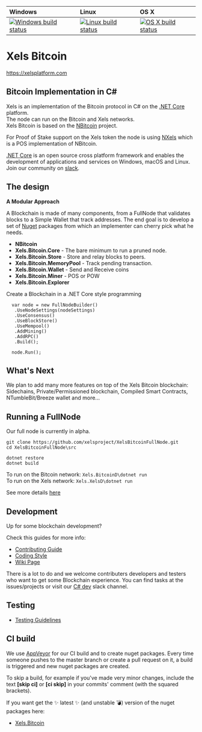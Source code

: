 | Windows | Linux | OS X
| :---- | :------ | :---- |
[![Windows build status][1]][2] | [![Linux build status][3]][4] | [![OS X build status][5]][6] | 

[1]: https://ci.appveyor.com/api/projects/status/451tv98n7xvxm5ol/branch/master?svg=true
[2]: https://ci.appveyor.com/project/xels/xelsbitcoinfullnode
[3]: https://travis-ci.org/xelsproject/XelsBitcoinFullNode.svg?branch=master
[4]: https://travis-ci.org/xelsproject/XelsBitcoinFullNode
[5]: https://travis-ci.org/xelsproject/XelsBitcoinFullNode.svg?branch=master
[6]: https://travis-ci.org/xelsproject/XelsBitcoinFullNode


Xels Bitcoin
===============

https://xelsplatform.com

Bitcoin Implementation in C#
----------------------------

Xels is an implementation of the Bitcoin protocol in C# on the [.NET Core](https://dotnet.github.io/) platform.  
The node can run on the Bitcoin and Xels networks.  
Xels Bitcoin is based on the [NBitcoin](https://github.com/MetacoSA/NBitcoin) project.  

For Proof of Stake support on the Xels token the node is using [NXels](https://github.com/xelsproject/NXels) which is a POS implementation of NBitcoin.  

[.NET Core](https://dotnet.github.io/) is an open source cross platform framework and enables the development of applications and services on Windows, macOS and Linux.  
Join our community on [slack](https://xelsplatform.slack.com).  

The design
----------

**A Modular Approach**

A Blockchain is made of many components, from a FullNode that validates blocks to a Simple Wallet that track addresses.
The end goal is to develop a set of [Nuget](https://en.wikipedia.org/wiki/NuGet) packages from which an implementer can cherry pick what he needs.

* **NBitcoin**
* **Xels.Bitcoin.Core**  - The bare minimum to run a pruned node.
* **Xels.Bitcoin.Store** - Store and relay blocks to peers.
* **Xels.Bitcoin.MemoryPool** - Track pending transaction.
* **Xels.Bitcoin.Wallet** - Send and Receive coins
* **Xels.Bitcoin.Miner** - POS or POW
* **Xels.Bitcoin.Explorer**


Create a Blockchain in a .NET Core style programming
```
  var node = new FullNodeBuilder()
   .UseNodeSettings(nodeSettings)
   .UseConsensus()
   .UseBlockStore()
   .UseMempool()
   .AddMining()
   .AddRPC()
   .Build();

  node.Run();
```

What's Next
----------

We plan to add many more features on top of the Xels Bitcoin blockchain:
Sidechains, Private/Permissioned blockchain, Compiled Smart Contracts, NTumbleBit/Breeze wallet and more...

Running a FullNode
------------------

Our full node is currently in alpha.  

```
git clone https://github.com/xelsproject/XelsBitcoinFullNode.git  
cd XelsBitcoinFullNode\src

dotnet restore
dotnet build

```

To run on the Bitcoin network: ``` Xels.BitcoinD\dotnet run ```  
To run on the Xels network: ``` Xels.XelsD\dotnet run ```  

See more details [here](https://github.com/xelsproject/XelsBitcoinFullNode/blob/master/Documentation/getting-started.md)

Development
-----------
Up for some blockchain development?

Check this guides for more info:
* [Contributing Guide](Documentation/contributing.md)
* [Coding Style](Documentation/coding-style.md)
* [Wiki Page](https://xelsplatform.atlassian.net/wiki/spaces/WIKI/overview)

There is a lot to do and we welcome contributers developers and testers who want to get some Blockchain experience.
You can find tasks at the issues/projects or visit our [C# dev](https://xelsplatform.slack.com/messages/csharp_development/) slack channel.

Testing
-------
* [Testing Guidelines](Documentation/testing-guidelines.md)

CI build
-----------

We use [AppVeyor](https://www.appveyor.com/) for our CI build and to create nuget packages.
Every time someone pushes to the master branch or create a pull request on it, a build is triggered and new nuget packages are created.

To skip a build, for example if you've made very minor changes, include the text **[skip ci]** or **[ci skip]** in your commits' comment (with the squared brackets).

If you want get the :sparkles: latest :sparkles: (and unstable :bomb:) version of the nuget packages here: 
* [Xels.Bitcoin](https://ci.appveyor.com/api/projects/xels/xelsbitcoinfullnode/artifacts/nuget/Xels.Bitcoin.1.0.7-alpha.nupkg?job=Configuration%3A%20Release)


